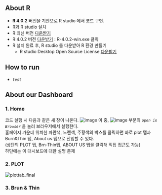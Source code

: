 ## About R
- **R 4.0.2** 버전을 기반으로 R studio 에서 코드 구현.
- R과 R studio 설치
- R 최신 버전 [다운받기](https://cran.r-project.org/bin/windows/base/)
- R 4.0.2 버전 [다운받기](https://cran.r-project.org/bin/windows/base/old/4.0.2/) : R-4.0.2-win.exe 클릭
- R 설치 완료 후, R studio 를 다운받아 R 환경 만들기
  -  R studio Desktop Open Source License [다운받기](https://www.rstudio.com/products/rstudio/download/#download)
  
## How to run
- *`test`*


## About our Dashboard

### 1. Home
코드 실행 시 다음과 같은 새 창이 나온다.
![image](https://user-images.githubusercontent.com/77769026/125884940-64032d20-4526-45b5-b0e7-116b122bf828.png)
이 중, ![image](https://user-images.githubusercontent.com/77769026/125885652-6db7ccba-2ff6-44a0-8a7d-9dc7b09db152.png) 부분의 *`open in Browser`* 을 눌러 브라우저에서 실행한다. </br>
홈페이지 가운데 위치한 파란색, 노랜색, 주황색의 박스를 클릭하면 바로 plot 탭과 Burn&Thin 탭, About us 탭으로 진입할 수 있다.</br>
(상단의 PLOT 탭, Brn-Thin탭, ABOUT US 탭을 클릭해 직접 접근도 가능)</br>
하단에는 이 대시보드에 대한 설명 존재</br>


### 2. PLOT
![plottab_final](https://user-images.githubusercontent.com/77769026/125888867-3126ce3d-c5f2-4171-9573-02341c546b71.gif)


### 3. Brun & Thin

